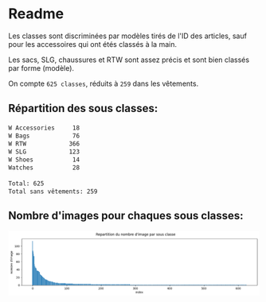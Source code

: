 
# Readme

Les classes sont discriminées par modèles tirés de l'ID des articles, sauf pour les accessoires qui
ont étés classés à la main.

Les sacs, SLG, chaussures et RTW sont assez précis et sont bien classés par forme (modèle).

On compte `625 classes`, réduits à `259` dans les vêtements.

## Répartition des sous classes:

```
W Accessories     18
W Bags            76
W RTW            366
W SLG            123
W Shoes           14
Watches           28

Total: 625
Total sans vêtements: 259
```

## Nombre d'images pour chaques sous classes:

![alt text](repartition.png)